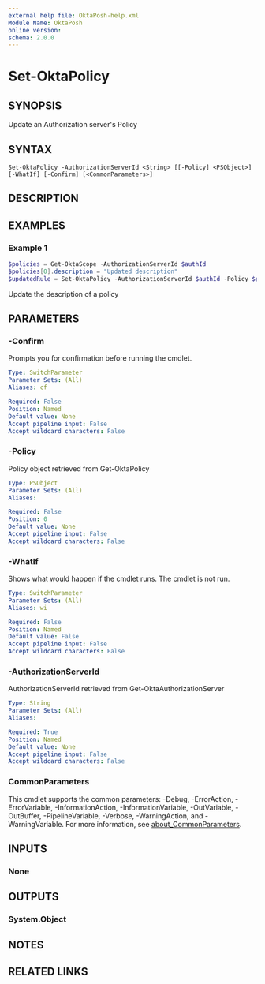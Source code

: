 ```yaml
---
external help file: OktaPosh-help.xml
Module Name: OktaPosh
online version:
schema: 2.0.0
---
```


# Set-OktaPolicy

## SYNOPSIS
Update an Authorization server's Policy

## SYNTAX

```
Set-OktaPolicy -AuthorizationServerId <String> [[-Policy] <PSObject>] [-WhatIf] [-Confirm] [<CommonParameters>]
```

## DESCRIPTION

## EXAMPLES

### Example 1
```powershell
$policies = Get-OktaScope -AuthorizationServerId $authId
$policies[0].description = "Updated description"
$updatedRule = Set-OktaPolicy -AuthorizationServerId $authId -Policy $policies[0]
```

Update the description of a policy

## PARAMETERS

### -Confirm
Prompts you for confirmation before running the cmdlet.

```yaml
Type: SwitchParameter
Parameter Sets: (All)
Aliases: cf

Required: False
Position: Named
Default value: None
Accept pipeline input: False
Accept wildcard characters: False
```

### -Policy
Policy object retrieved from Get-OktaPolicy

```yaml
Type: PSObject
Parameter Sets: (All)
Aliases:

Required: False
Position: 0
Default value: None
Accept pipeline input: False
Accept wildcard characters: False
```

### -WhatIf
Shows what would happen if the cmdlet runs.
The cmdlet is not run.

```yaml
Type: SwitchParameter
Parameter Sets: (All)
Aliases: wi

Required: False
Position: Named
Default value: False
Accept pipeline input: False
Accept wildcard characters: False
```

### -AuthorizationServerId
AuthorizationServerId retrieved from Get-OktaAuthorizationServer

```yaml
Type: String
Parameter Sets: (All)
Aliases:

Required: True
Position: Named
Default value: None
Accept pipeline input: False
Accept wildcard characters: False
```

### CommonParameters
This cmdlet supports the common parameters: -Debug, -ErrorAction, -ErrorVariable, -InformationAction, -InformationVariable, -OutVariable, -OutBuffer, -PipelineVariable, -Verbose, -WarningAction, and -WarningVariable. For more information, see [about_CommonParameters](http://go.microsoft.com/fwlink/?LinkID=113216).

## INPUTS

### None

## OUTPUTS

### System.Object
## NOTES

## RELATED LINKS
